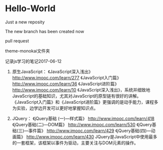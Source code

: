 # Hello-World
Just a new reposity

The new branch has been created now


pull request

theme-monokai文件夹

记录js学习的笔记2017-06-12

1. 原生JavaScript： 
《JavaScript深入浅出》 http://www.imooc.com/learn/277 
《JavaScript入门篇》 http://www.imooc.com/learn/36 
《JavaScript进阶篇》 http://www.imooc.com/learn/10 
《JavaScript深入浅出》，系统并细致地JavaScript的基础知识，尤其对JavaScript的原型链有很好的讲解。
《JavaScript入门篇》和《JavaScript进阶篇》更强调的是动手能力，课程多为实验，边学边开发可以更好地掌握知识点。


2. JQuery： 
《jQuery基础 (一)—样式篇》 http://www.imooc.com/learn/418 
《jQuery基础(二)—DOM篇》 http://www.imooc.com/learn/530 
《jQuery基础(三)—事件篇》 http://www.imooc.com/learn/429 
《jQuery基础(四)—动画篇》 http://www.imooc.com/learn/430 
JQuery是JavaScript中使用最多的一套框架，该框架以事件为驱动，主要关注与DOM元素的操作。
